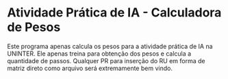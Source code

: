 # Atividade Prática de IA - Calculadora de Pesos

Este programa apenas calcula os pesos para a atividade prática de IA
na UNINTER. Ele apenas treina para obtenção dos pesos e calcula a quantidade
de passos. 
Qualquer PR para inserção do RU em forma de matriz direto como arquivo será extremamente bem vindo.
